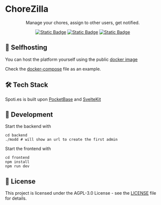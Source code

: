 # ChoreZilla

<div align="center">

Manage your chores, assign to other users, get notified.

[![Static Badge](https://img.shields.io/badge/Svelte_5-ff6c47?style=for-the-badge)](https://svelte.dev)
[![Static Badge](https://img.shields.io/badge/Docker-1D63ED?style=for-the-badge)](https://www.docker.com)
[![Static Badge](https://img.shields.io/badge/PocketBase-b8dbe4?style=for-the-badge)](https://pocketbase.io)

</div>

## 🐳 Selfhosting

You can host the platform yourself using the public [docker image](//ghcr.io/vincent/chorezilla:main)

Check the [docker-compose](docker-compose.yml) file as an example.

## 🛠️ Tech Stack

Spoti.es is built upon [PocketBase](https://pocketbase.io) and [SvelteKit](https://kit.svelte.dev)

## 📖 Development

Start the backend with

```shell
cd backend
./modd # will show an url to create the first admin 
```

Start the frontend with

```shell
cd frontend
npm install
npm run dev
```

## 📄 License

This project is licensed under the AGPL-3.0 License - see the [LICENSE](LICENSE.md) file for details.

